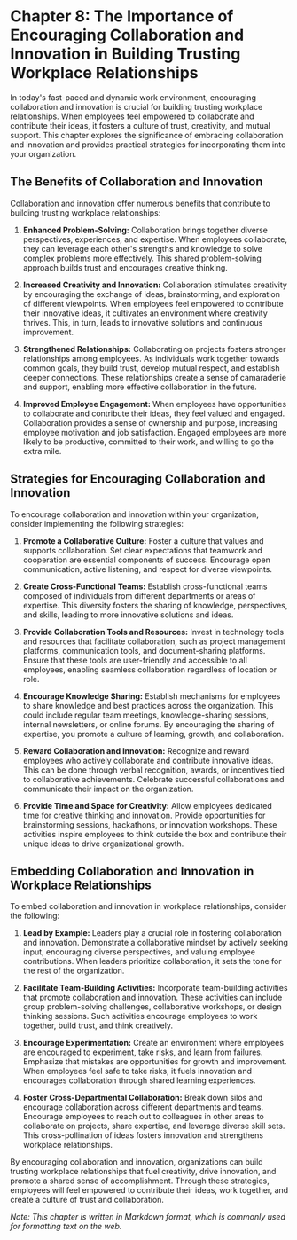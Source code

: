 Chapter 8: The Importance of Encouraging Collaboration and Innovation in Building Trusting Workplace Relationships
==================================================================================================================

In today's fast-paced and dynamic work environment, encouraging collaboration and innovation is crucial for building trusting workplace relationships. When employees feel empowered to collaborate and contribute their ideas, it fosters a culture of trust, creativity, and mutual support. This chapter explores the significance of embracing collaboration and innovation and provides practical strategies for incorporating them into your organization.

The Benefits of Collaboration and Innovation
--------------------------------------------

Collaboration and innovation offer numerous benefits that contribute to building trusting workplace relationships:

1. **Enhanced Problem-Solving:** Collaboration brings together diverse perspectives, experiences, and expertise. When employees collaborate, they can leverage each other's strengths and knowledge to solve complex problems more effectively. This shared problem-solving approach builds trust and encourages creative thinking.

2. **Increased Creativity and Innovation:** Collaboration stimulates creativity by encouraging the exchange of ideas, brainstorming, and exploration of different viewpoints. When employees feel empowered to contribute their innovative ideas, it cultivates an environment where creativity thrives. This, in turn, leads to innovative solutions and continuous improvement.

3. **Strengthened Relationships:** Collaborating on projects fosters stronger relationships among employees. As individuals work together towards common goals, they build trust, develop mutual respect, and establish deeper connections. These relationships create a sense of camaraderie and support, enabling more effective collaboration in the future.

4. **Improved Employee Engagement:** When employees have opportunities to collaborate and contribute their ideas, they feel valued and engaged. Collaboration provides a sense of ownership and purpose, increasing employee motivation and job satisfaction. Engaged employees are more likely to be productive, committed to their work, and willing to go the extra mile.

Strategies for Encouraging Collaboration and Innovation
-------------------------------------------------------

To encourage collaboration and innovation within your organization, consider implementing the following strategies:

1. **Promote a Collaborative Culture:** Foster a culture that values and supports collaboration. Set clear expectations that teamwork and cooperation are essential components of success. Encourage open communication, active listening, and respect for diverse viewpoints.

2. **Create Cross-Functional Teams:** Establish cross-functional teams composed of individuals from different departments or areas of expertise. This diversity fosters the sharing of knowledge, perspectives, and skills, leading to more innovative solutions and ideas.

3. **Provide Collaboration Tools and Resources:** Invest in technology tools and resources that facilitate collaboration, such as project management platforms, communication tools, and document-sharing platforms. Ensure that these tools are user-friendly and accessible to all employees, enabling seamless collaboration regardless of location or role.

4. **Encourage Knowledge Sharing:** Establish mechanisms for employees to share knowledge and best practices across the organization. This could include regular team meetings, knowledge-sharing sessions, internal newsletters, or online forums. By encouraging the sharing of expertise, you promote a culture of learning, growth, and collaboration.

5. **Reward Collaboration and Innovation:** Recognize and reward employees who actively collaborate and contribute innovative ideas. This can be done through verbal recognition, awards, or incentives tied to collaborative achievements. Celebrate successful collaborations and communicate their impact on the organization.

6. **Provide Time and Space for Creativity:** Allow employees dedicated time for creative thinking and innovation. Provide opportunities for brainstorming sessions, hackathons, or innovation workshops. These activities inspire employees to think outside the box and contribute their unique ideas to drive organizational growth.

Embedding Collaboration and Innovation in Workplace Relationships
-----------------------------------------------------------------

To embed collaboration and innovation in workplace relationships, consider the following:

1. **Lead by Example:** Leaders play a crucial role in fostering collaboration and innovation. Demonstrate a collaborative mindset by actively seeking input, encouraging diverse perspectives, and valuing employee contributions. When leaders prioritize collaboration, it sets the tone for the rest of the organization.

2. **Facilitate Team-Building Activities:** Incorporate team-building activities that promote collaboration and innovation. These activities can include group problem-solving challenges, collaborative workshops, or design thinking sessions. Such activities encourage employees to work together, build trust, and think creatively.

3. **Encourage Experimentation:** Create an environment where employees are encouraged to experiment, take risks, and learn from failures. Emphasize that mistakes are opportunities for growth and improvement. When employees feel safe to take risks, it fuels innovation and encourages collaboration through shared learning experiences.

4. **Foster Cross-Departmental Collaboration:** Break down silos and encourage collaboration across different departments and teams. Encourage employees to reach out to colleagues in other areas to collaborate on projects, share expertise, and leverage diverse skill sets. This cross-pollination of ideas fosters innovation and strengthens workplace relationships.

By encouraging collaboration and innovation, organizations can build trusting workplace relationships that fuel creativity, drive innovation, and promote a shared sense of accomplishment. Through these strategies, employees will feel empowered to contribute their ideas, work together, and create a culture of trust and collaboration.

*Note: This chapter is written in Markdown format, which is commonly used for formatting text on the web.*
